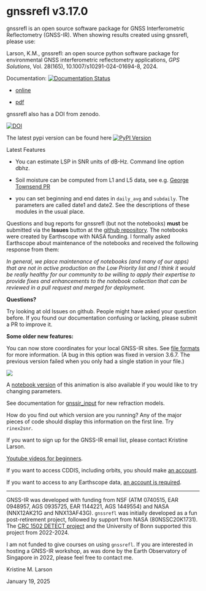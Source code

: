 # gnssrefl v3.17.0

gnssrefl is an open source software package for GNSS Interferometric Reflectometry (GNSS-IR). 
When showing results created using gnssrefl, please use:

Larson, K.M., gnssrefl: an open source python software package for environmental 
GNSS interferometric reflectometry applications, *GPS Solutions*, Vol. 28(165), 10.1007/s10291-024-01694-8, 2024.

Documentation: [![Documentation Status](https://readthedocs.org/projects/gnssrefl/badge/?version=latest)](https://gnssrefl.readthedocs.io/en/latest/?badge=latest)

- [online](https://gnssrefl.readthedocs.io/en/latest/)

- [pdf](https://gnssrefl.readthedocs.io/_/downloads/en/latest/pdf/)

gnssrefl also has a DOI from zenodo.

[![DOI](https://zenodo.org/badge/doi/10.5281/zenodo.5601494.svg)](http://dx.doi.org/10.5281/zenodo.5601494) 

The latest pypi version can be found here [![PyPI Version](https://img.shields.io/pypi/v/gnssrefl.svg)](https://pypi.python.org/pypi/gnssrefl) 

Latest Features

- You can estimate LSP in SNR units of dB-Hz. Command line option dbhz.

- Soil moisture can be computed from L1 and L5 data, see e.g. [George Townsend PR](https://github.com/kristinemlarson/gnssrefl/pull/354)

- you can set beginning and end dates in <code>daily_avg</code> and <code>subdaily</code>. The parameters are 
called date1 and date2. See the descriptions of these modules in the usual place.

Questions and bug reports for gnssrefl (but not the notebooks) **must** be submitted via the **Issues** button at 
the [github repository](https://github.com/kristinemlarson/gnssrefl/issues). The notebooks were created by Earthscope 
with NASA funding. I formally asked Earthscope about maintenance of the notebooks and received the following response from them:

*In general, we place maintenance of notebooks (and many of our apps) that are not in active production on 
the Low Priority list and I think it would be really healthy for our community to be 
willing to apply their expertise to provide fixes and enhancements 
to the notebook collection that can be reviewed in a pull request and merged for deployment.*

**Questions?**

Try looking at old Issues on github. People might have asked your question before. If you found our documentation confusing or 
lacking, please submit a PR to improve it.

**Some older new features:**

You can now store coordinates for your local GNSS-IR sites. 
See [file formats](https://gnssrefl.readthedocs.io/en/latest/pages/file_structure.html) for more information.
(A bug in this option was fixed in version 3.6.7. The previous version failed when you only had a single station in your file.)

![](docs/myAnimation.gif)

A [notebook version](https://github.com/kristinemlarson/gnssrefl/blob/master/notebooks/use-cases/Soil_Moisture/GNSSRefGeometry-SNRSimulation.ipynb) of this animation is also available if you would like to try changing parameters.

See documentation for [gnssir_input](https://gnssrefl.readthedocs.io/en/latest/api/gnssrefl.gnssir_input.html) for new refraction models.

How do you find out which version are you running? Any of the major pieces
of code should display this information on the first line. Try <code>rinex2snr</code>.

If you want to sign up for the GNSS-IR email list, please contact Kristine Larson.

[Youtube videos for beginners](https://www.youtube.com/channel/UCC1NW5oS7liG7C8NBK148Bg).

If you want to access CDDIS, including orbits, you should make [an account](https://urs.earthdata.nasa.gov/users/new).

If you want to access to any Earthscope data, [an account is required](https://data-idm.unavco.org/user/profile/login).

<HR> 

GNSS-IR was developed with funding from NSF (ATM 0740515, EAR 0948957, AGS 0935725, EAR 1144221, AGS 1449554) and 
NASA (NNX12AK21G and NNX13AF43G). <code>gnssrefl</code> was initially developed 
as a fun post-retirement project, followed by support from NASA (80NSSC20K1731).
The [CRC 1502 DETECT project](https://sfb1502.de/) and the University of Bonn supported this project from 2022-2024.

I am not funded to give courses on using <code>gnssrefl</code>. If you are interested in 
hosting a GNSS-IR workshop, as was done by the Earth Observatory of Singapore in 
2022, please feel free to contact me.

Kristine M. Larson

January 19, 2025


